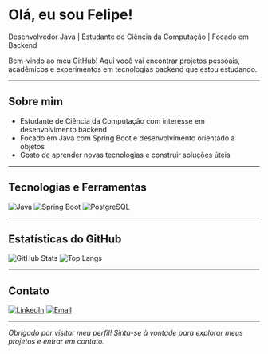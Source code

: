 # Olá, eu sou Felipe!

Desenvolvedor Java | Estudante de Ciência da Computação | Focado em Backend

Bem-vindo ao meu GitHub! Aqui você vai encontrar projetos pessoais, acadêmicos e experimentos em tecnologias backend que estou estudando.

---

## Sobre mim

- Estudante de Ciência da Computação com interesse em desenvolvimento backend
- Focado em Java com Spring Boot e desenvolvimento orientado a objetos
- Gosto de aprender novas tecnologias e construir soluções úteis

---

## Tecnologias e Ferramentas

![Java](https://img.shields.io/badge/Java-ED8B00?style=for-the-badge&logo=java&logoColor=white)
![Spring Boot](https://img.shields.io/badge/Spring%20Boot-6DB33F?style=for-the-badge&logo=spring-boot&logoColor=white)
![PostgreSQL](https://img.shields.io/badge/PostgreSQL-4169E1?style=for-the-badge&logo=postgresql&logoColor=white)

---

## Estatísticas do GitHub

![GitHub Stats](https://github-readme-stats.vercel.app/api?username=FelipeLucas16&show_icons=true&theme=shadow_blue)
![Top Langs](https://github-readme-stats.vercel.app/api/top-langs/?username=FelipeLucas16&layout=compact&theme=shadow_blue)

---

## Contato

[![LinkedIn](https://img.shields.io/badge/LinkedIn-blue?logo=linkedin&style=for-the-badge)](https://www.linkedin.com/in/felipe-lucas-0442a426b/)
[![Email](https://img.shields.io/badge/Email-D14836?style=for-the-badge&logo=gmail&logoColor=white)](mailto:arq.felipe.f@gmail.com)

---

*Obrigado por visitar meu perfil! Sinta-se à vontade para explorar meus projetos e entrar em contato.*
